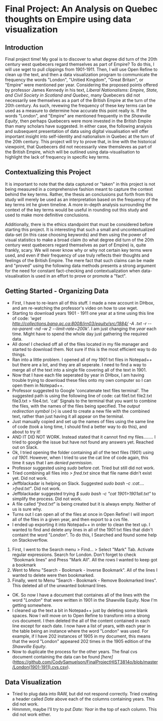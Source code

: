 # Final Project: An Analysis on Quebec thoughts on Empire using data visualization
## Introduction
Final project time! My goal is to discover to what degree did turn of the 20th century west quebecers regard themselves as part of Empire? To do this, I will use wget to pull clippings from 1901-1911. Then, I will use Open Refine to clean up the text, and then a data visualization program to communicate the frequency the words "London", "Unitied Kingdom", "Great Britain", or "Empire" were mentioned per year. Considering the proposed points offered by professor James Kennedy in his text, _Liberal Nationalisms: Empire, State, and Civil Society in Scotland and Quebec_, many Quebecers did not necessarily see themselves as a part of the British Empire at the turn of the 20th century. As such, revewing the frequency of these key terms can be used as a measure to determine how accurate this point really is. If the words "London", and "Empire" are mentioned frequently in the _Shawville Equity_, then perhaps Quebecers were more invested in the British Empire than many scholars have suggested. In either case, the following analysis and subsequent presentation of data using digital visualisation will offer important insight into self-identity and nationalism in Quebec at the turn of the 20th century. This project will try to prove that, in line with the historical viewpoint, that Quebecers did not necessarily view themsleves as part of the British Empire, which will be outlined using data-visualisation to highlight the lack of frequency in specific key terms. 
## Contextualizing this Project
It is important to note that the data captured or "taken" in this project is not being measured in a comprehensive fashion meant to capture the context behind the key terms. Rather, the thesis an conclusions put forth from this study will merely be used as an interpretation based on the frequency of the key terms int he given timeline. A more in-depth analysis surrounding the context of the key terms would be useful in rounding out this study and used to make more definitive conclusions.

Additionally, there is the ethics standpoint that must be considered before starting this project. It is interesting that such a small and uncontextualized data-set (in this case choosing keywords) and then using the power of visual statistics to make a broad claim (to what degree did turn of the 20th century west quebecers regard themselves as part of Empire) is, quite frankly, scary. We will never know why or why not certain key terms were used, and even if their frequency of use truly reflects their thoughts and feelings of the British Empire. The mere fact that such claims can be made and "proved" using the following data methods presents a strong argument for the need for constant fact-checking and contextualization when data-visualixation is used in an effort to prove or promote a "fact". 

## Getting Started - Organizing Data
- First, I have to re-learn all of this stuff. I made a new account in DHbox, and am re-watching the professor's video on how to use wget.
- Starting to download years 1901 - 1911 one year at a time using this line of code: *'wget http://collections.banq.qc.ca:8008/jrn03/equity/src/1884/ -A .txt -r --no-parent -nd –w 2 --limit-rate=200k'*. I am just changing the *year* each time. Might have to spend the whole day just gathering the required data.
- All done! I checked off all of the files located in my file manager and started to download them. Not sure if this is the most efficient way to do things.
- Ran into a little problem. I opened all of my 1901 txt files in Notepad++ but there are a lot, and they are all seperate. I need to find a way to merge all of the text into a single file covering all of the text in 1901.
- Now that I have each file seperated by year in DHbox, I am having trouble trying to download these files onto my own computer so I can open them in Notepad++.
- Professor suggested to Google 'concatenate text files terminal'. The suggested path is using the following line of code: cat file1.txt file2.txt file3.txt > file4.txt. 'cat' Signals to the terminal that you want to combine the files, with the names of the files being specified. The _output redirection symbol_ (>) is used to create a new file with the combined text, rather than just having it all appear on the terminal.
- Just manually copied and set up the names of files using the same line of code (took a long time, I should find a better way to do this), and about to try it!
- AND IT DID NOT WORK. Instead stated that it cannot find my files........ I tried to google the issue but have not found any answers yet. Reached out on Slack.
- Ok, I tried opening the folder containing all of the text files (1901) using _cd 1901_. However, when I tried to use the cat line of code again, this time it says that I am _denied permission_. 
- Professor suggested using _sudo_ before _cat_. Tried but still did not work.
- Tried combining all files into _> fred.txt_ since that file name didn't exist yet. Did not work.
- Jeffblackadar is helping on Slack. Suggested _sudo bash -c :cat.... >fred.txt"_. Did not work.
- Jeffblackadar suggested trying _$ sudo bash -c "cat *1901*>1901all.txt"_ to simplify the process. Did not work.
- A file called "_fred.txt_" is being created but it is always empty. Neither of us is sure why.
- Turns out I can open all of the files at once in Open Refine! I will import all of the files in a given year, and then export to a cvs file.
- I ended up exporting it into Notepad++ in order to clean the text up. I wanted to find and delete any lines in all of the 1901 txt files that didn't containt the word "_London_". To do this, I Searched and found some help on Stackoverflow. 

1) First, I went to the Search menu > Find... > Select "Mark" Tab. Activate regular expressions. Search for London. Don't forget to check "Bookmark lines" and Press "Mark All". All the rows I wanted to keep got a bookmark
2) Went to Menu "Search - Bookmark - Inverse Bookmark". All of the lines I wanted to delete were then bookmarked. 
3) Finally, went to Menu "Search - Bookmark - Remove Bookmarked lines". This deleted all of the unwanted bokmard lines.
 
 - OK. So now I have a document that containes all of the lines with the word "_London_" that were written in 1901 in the Shawville Equity. Now I'm getting somewhere.
 - I cleaned up the text a bit in Notepad++ just by deleting some blank spaces. Now I will move on to Open Refine to transform into a strong cvs document. I then deleted the all of the content contained in each line except for each date. I now have a list of years, with each year in the table being an instance where the word "London" was used. For example, if I have 202 instances of 1905 in my document, this means that the word "London" appeared 202 times in the 1905 edition of the _Shawville Equity_.
 - Now to duplicate the process for the other years. The final cvs document containing the data can be found _[here]_(https://github.com/CodySamuelson/FinalProjectHIST3814o/blob/master/London(1901-1911).cvs.csv).
## Data Visualization
- Tried to plug data into RAW, but did not respond correctly. Tried creating a header called _Date_ above each of the columns containing years. This did not work.
- Hmmmm, maybe I'll try to put _Date: Year_ in the top of each column. This did not work either.

 

